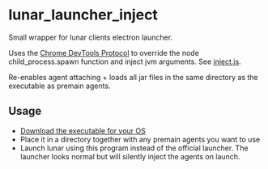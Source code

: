 # lunar_launcher_inject
Small wrapper for lunar clients electron launcher.

Uses the [Chrome DevTools Protocol](https://chromedevtools.github.io/devtools-protocol/)
to override the node child_process.spawn function and inject jvm arguments. See [inject.js](src/inject.js).

Re-enables agent attaching + loads all jar files in the same directory as the executable as premain agents.

## Usage
* [Download the executable for your OS](https://github.com/Nilsen84/lunar_launcher_inject/releases)
* Place it in a directory together with any premain agents you want to use
* Launch lunar using this program instead of the official launcher. The launcher looks normal but will silently inject the agents on launch.
